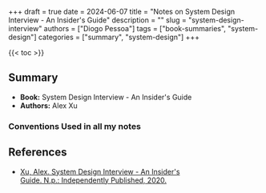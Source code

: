 +++
draft = true
date = 2024-06-07
title = "Notes on System Design Interview - An Insider's Guide"
description = ""
slug = "system-design-interview"
authors = ["Diogo Pessoa"]
tags = ["book-summaries", "system-design"]
categories = ["summary", "system-design"]
+++

{{< toc >}}

## Summary

- **Book:** System Design Interview - An Insider's Guide
- **Authors:** Alex Xu

### Conventions Used in all my notes



## References

- [Xu, Alex. System Design Interview - An Insider's Guide. N.p.: Independently Published, 2020.](https://books.google.ie/books?id=b_mUzQEACAAJ&dq=979-8664653403+isbn&hl=en&newbks=1&newbks_redir=1&sa=X&ved=2ahUKEwiE0I23uMmGAxXkUUEAHdfgBL0Q6AF6BAgIEAI)
